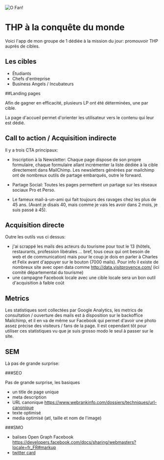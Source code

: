 ![O Fan!](https://scontent-cdg2-1.xx.fbcdn.net/v/t31.0-8/28239037_2018997475045500_3646662320622837397_o.jpg?oh=515dc8dd222206ab4f509fc02d2fc6db&oe=5B134E75)

# THP à la conquête du monde

Voici l'app de mon groupe de 1 dédiée à la mission du jour: promouvoir THP auprès de cibles.

## Les cibles

* Étudiants
* Chefs d'entreprise
* Business Angels / Incubateurs

##Landing pages

Afin de gagner en efficacité, plusieurs LP ont été déterminées, une par cible.

La page d'accueil permet d'orienter les utilisateur vers le contenu qui leur est dédié.

## Call to action / Acquisition indirecte

Il y a trois CTA principaux:

* Inscription à la Newsletter: Chaque page dispose de son propre formulaire, chaque formulaire allant incrémenter la liste dédiée à la cible directement dans MailChimp. Les newsletters générées par mailchimp ont de nombreux outils de partage embarqués, outre le forward.

* Partage Social: Toutes les pages permettent un partage sur les réseaux sociaux Pro et Perso.

* Le fameux mail-à-un-ami qui fait toujours des ravages chez les plus de 45 ans. (Avant je disais 40, mais comme je vais les avoir dans 2 mois, je suis passé à 45).

## Acquisition directe

Outre les outils vus ci dessus:

* j'ai scrappé les mails des acteurs du tourisme pour tout le 13 (hôtels, restaurants, profession libérales ... bref, tous ceux qui ont besoin de web et de communication) mais pour le coup je dois en parler à Charles et Felix avant d'appuyer sur le bouton (7000 mails). Pour info il existe de nombreux site avec open data comme http://data.visitprovence.com/ (ici comité départemental du tourisme)
* une campagne Facebook locale avec une cible locale sera un bon outil d'acquisition à faible coût

## Metrics

Les statistiques sont collectées par Google Analytics, les metrics de consultation / ouverture des mails est à disposition sur le backoffice Mailchimp, et il en va de même sur Facebook qui permet d'avoir une photo assez précise des visiteurs / fans de la page. Il est cependant tôt pour utiliser ces statistiques vu que je suis grosso modo le seul à passer sur le site.

## SEM

Là pas de grande surprise:

###SEO

Pas de grande surprise, les basiques
* un title de page unique
* meta description
* URL canonique https://www.webrankinfo.com/dossiers/techniques/url-canonique
* texte optimisé
* media optimisé (atl, taille et nom de l'image)

###SMO
* balises Open Graph Facebook https://developers.facebook.com/docs/sharing/webmasters?locale=fr_FR#markup
* [twitter card](https://developer.twitter.com/en/docs/tweets/optimize-with-cards/guides/getting-started)
